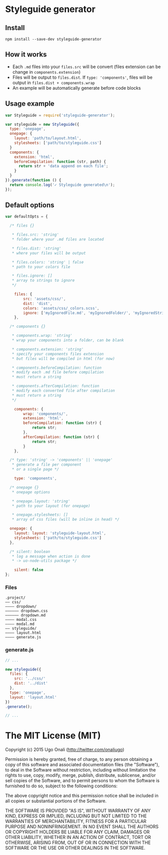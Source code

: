 # Styleguide generator

## Install
```
npm install --save-dev styleguide-generator
```



## How it works

- Each `.md` files into your `files.src` will be convert (files extension can be change in `components.extension`)
- Files will be output to `files.dist`. If `type: 'components'`, files will be output in `files.dist + components.wrap`
- An example will be automatically generate before code blocks



## Usage example

```js
var Styleguide = require('styleguide-generator');

var styleguide = new Styleguide({
  type: 'onepage',
  onepage: {
    layout: 'path/to/layout.html',
    stylesheets: ['path/to/styleguide.css']
  }
  components: {
    extension: 'html',
    beforeCompilation: function (str, path) {
      return str + 'data append on each file';
    }
  }
}).generate(function () {
  return console.log('✓ Styleguide generated\n');
});
```



## Default options

```js
var defaultOpts = {

  /* files {}

   * files.src: 'string'
   * folder where your .md files are located

   * files.dist: 'string'
   * where your files will be output

   * files.colors: 'string' | false
   * path to your colors file

   * files.ignore: []
   * array to strings to ignore
   */

	files: {
		src: 'assets/css/',
		dist: 'dist',
		colors: 'assets/css/_colors.scss',
    	ignore: ['myIgnoredFile.md', 'myIgnoredFolder/', 'myIgnoredString']
	},

  /* components {}

   * components.wrap: 'string'
   * wrap your components into a folder, can be blank

   * components.extension: 'string'
   * specify your components files extension
   * but files will be compiled in html (for now)

   * components.beforeCompilation: function
   * modify each .md file before compilation
   * must return a string

   * components.afterCompilation: function
   * modify each converted file after compilation
   * must return a string
   */

	components: {
		wrap: 'components/',
    	extension: 'html',
		beforeCompilation: function (str) {
			return str;
		},
		afterCompilation: function (str) {
			return str;
		}
	},

  /* type: 'string' -> 'components' || 'onepage'
   * generate a file per component
   * or a single page */

	type: 'components',

  /* onepage {}
   * onepage options

   * onepage.layout: 'string'
   * path to your layout (for onepage)

   * onepage.stylesheets: []
   * array of css files (will be inline in head) */

  onepage: {
    layout: layout: 'styleguide-layout.html',
    stylesheets: ['path/to/styleguide.css']
  },

  /* silent: boolean
   * log a message when action is done
   * -> uo-node-utils package */

	silent: false
};
```



### Files

```
.project/
—— css/
———— dropdown/
—————— dropdown.css
—————— dropdown.md
———— modal.css
———— modal.md
—— styleguide/
———— layout.html
———— generate.js
```

### generate.js

```js
// ...

new styleguide({
  files: {
    src: '../css/'
    dist: '../dist'
  },
  type: 'onepage',
  layout: 'layout.html'
})
.generate();

// ...
```



# The MIT License (MIT)

Copyright (c) 2015 Ugo Onali (http://twitter.com/onaliugo)

Permission is hereby granted, free of charge, to any person obtaining a copy
of this software and associated documentation files (the "Software"), to deal
in the Software without restriction, including without limitation the rights
to use, copy, modify, merge, publish, distribute, sublicense, and/or sell
copies of the Software, and to permit persons to whom the Software is
furnished to do so, subject to the following conditions:

The above copyright notice and this permission notice shall be included in
all copies or substantial portions of the Software.

THE SOFTWARE IS PROVIDED "AS IS", WITHOUT WARRANTY OF ANY KIND, EXPRESS OR
IMPLIED, INCLUDING BUT NOT LIMITED TO THE WARRANTIES OF MERCHANTABILITY,
FITNESS FOR A PARTICULAR PURPOSE AND NONINFRINGEMENT. IN NO EVENT SHALL THE
AUTHORS OR COPYRIGHT HOLDERS BE LIABLE FOR ANY CLAIM, DAMAGES OR OTHER
LIABILITY, WHETHER IN AN ACTION OF CONTRACT, TORT OR OTHERWISE, ARISING FROM,
OUT OF OR IN CONNECTION WITH THE SOFTWARE OR THE USE OR OTHER DEALINGS IN
THE SOFTWARE.
